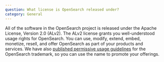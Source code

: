 ```yaml
---
question: What license is OpenSearch released under?
category: General
---
```


All of the software in the OpenSearch project is released under the Apache License, Version 2.0 (ALv2). The ALv2 license grants you well-understood usage rights for OpenSearch. You can use, modify, extend, embed, monetize, resell, and offer OpenSearch as part of your products and services. We have also [published permissive usage guidelines](/trademark-usage.html) for the OpenSearch trademark, so you can use the name to promote your offerings.